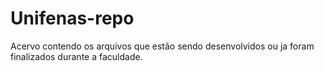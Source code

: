 # Unifenas-repo
 Acervo contendo os arquivos que estão sendo desenvolvidos ou ja foram finalizados durante a faculdade.
